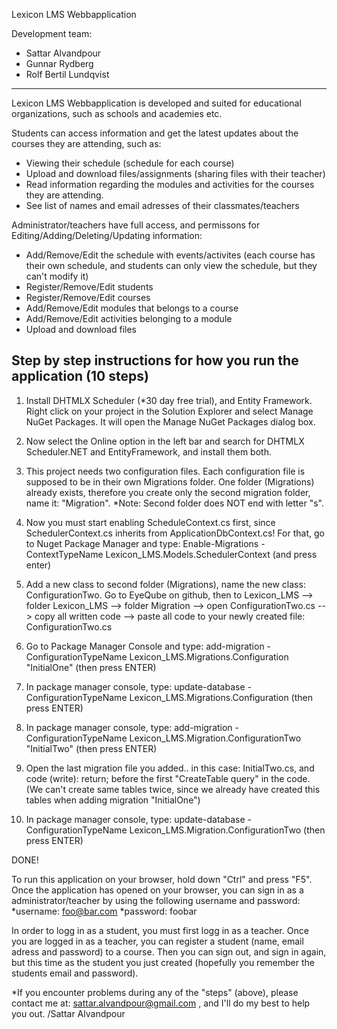 
  Lexicon LMS Webbapplication  

  Development team:
* Sattar Alvandpour
* Gunnar Rydberg
* Rolf Bertil Lundqvist

---------------------------------------------------------------------------------------------------------------------------------------

Lexicon LMS Webbapplication is developed and suited for educational organizations, such as schools and academies etc.

Students can access information and get the latest updates about the courses they are attending, such as:

* Viewing their schedule (schedule for each course) 
* Upload and download files/assignments (sharing files with their teacher)
* Read information regarding the modules and activities for the courses they are attending.
* See list of names and email adresses of their classmates/teachers

Administrator/teachers have full access, and permissons for Editing/Adding/Deleting/Updating information: 

* Add/Remove/Edit the schedule with events/activites (each course has their own schedule, and students can only view the schedule, but they can't modify it)
* Register/Remove/Edit students
* Register/Remove/Edit courses
* Add/Remove/Edit modules that belongs to a course
* Add/Remove/Edit activities belonging to a module
* Upload and download files


Step by step instructions for how you run the application (10 steps)
--------------------------------------------------------------------


1. Install DHTMLX Scheduler (*30 day free trial), and Entity Framework.
   Right click on your project in the Solution Explorer and select Manage NuGet Packages. It will open the Manage NuGet Packages dialog box.




2. Now select the Online option in the left bar and search for DHTMLX Scheduler.NET and EntityFramework, and install them both.
 



3. This project needs two configuration files. Each configuration file is supposed to be in their own Migrations folder. One folder (Migrations) already exists, therefore you create only the second migration folder, name it: "Migration". *Note: Second folder does NOT end with letter "s".
   



4. Now you must start enabling  ScheduleContext.cs first, since SchedulerContext.cs inherits from ApplicationDbContext.cs! For that, go to Nuget Package Manager and type:
   Enable-Migrations -ContextTypeName Lexicon_LMS.Models.SchedulerContext   (and press enter)   




5. Add a new class to second folder (Migrations), name the new class: ConfigurationTwo. 
   Go to EyeQube on github, then to Lexicon_LMS --> folder Lexicon_LMS --> folder Migration --> open ConfigurationTwo.cs --> copy all written code --> paste all code to your newly created file: ConfigurationTwo.cs




6. Go to Package Manager Console and type:
   add-migration -ConfigurationTypeName Lexicon_LMS.Migrations.Configuration "InitialOne"   (then press ENTER) 




7. In package manager console, type: 
   update-database -ConfigurationTypeName Lexicon_LMS.Migrations.Configuration    (then press ENTER)




8. In package manager console, type: 
   add-migration -ConfigurationTypeName Lexicon_LMS.Migration.ConfigurationTwo "InitialTwo"    (then press ENTER)




9. Open the last migration file you added.. in this case:  InitialTwo.cs,  and code (write):  return;  before the first "CreateTable query" in the code.  
   (We can't create same tables twice, since we already have created this tables when adding migration "InitialOne")




10. In package manager console, type:
    update-database -ConfigurationTypeName Lexicon_LMS.Migration.ConfigurationTwo    (then press ENTER)


DONE! 


To run this application on your browser, hold down  "Ctrl"  and press "F5".
Once the application has opened on your browser, you can sign in as a administrator/teacher by using the following username and password:
*username: foo@bar.com
*password: foobar

In order to logg in as a student, you must first logg in as a teacher. Once you are logged in as a teacher, you can register a student (name, email adress and password) to a course.
Then you can sign out, and sign in again, but this time as the student you just created (hopefully you remember the students email and password).
 

*If you encounter problems during any of the "steps" (above), please contact me at: sattar.alvandpour@gmail.com , and I'll do my best to help you out.
 /Sattar Alvandpour




